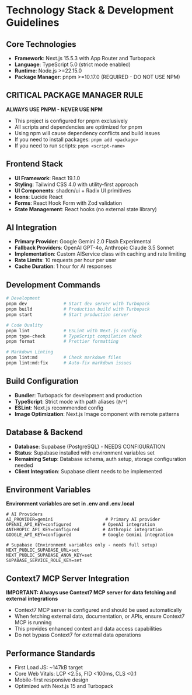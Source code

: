 # Technology Stack & Development Guidelines

## Core Technologies
- **Framework**: Next.js 15.5.3 with App Router and Turbopack
- **Language**: TypeScript 5.0 (strict mode enabled)
- **Runtime**: Node.js >=22.15.0
- **Package Manager**: pnpm >=10.17.0 (REQUIRED - DO NOT USE NPM)

## CRITICAL PACKAGE MANAGER RULE
**ALWAYS USE PNPM - NEVER USE NPM**
- This project is configured for pnpm exclusively
- All scripts and dependencies are optimized for pnpm
- Using npm will cause dependency conflicts and build issues
- If you need to install packages: `pnpm add <package>`
- If you need to run scripts: `pnpm <script-name>`

## Frontend Stack
- **UI Framework**: React 19.1.0
- **Styling**: Tailwind CSS 4.0 with utility-first approach
- **UI Components**: shadcn/ui + Radix UI primitives
- **Icons**: Lucide React
- **Forms**: React Hook Form with Zod validation
- **State Management**: React hooks (no external state library)

## AI Integration
- **Primary Provider**: Google Gemini 2.0 Flash Experimental
- **Fallback Providers**: OpenAI GPT-4o, Anthropic Claude 3.5 Sonnet
- **Implementation**: Custom AIService class with caching and rate limiting
- **Rate Limits**: 10 requests per hour per user
- **Cache Duration**: 1 hour for AI responses

## Development Commands
```bash
# Development
pnpm dev              # Start dev server with Turbopack
pnpm build            # Production build with Turbopack
pnpm start            # Start production server

# Code Quality
pnpm lint             # ESLint with Next.js config
pnpm type-check       # TypeScript compilation check
pnpm format           # Prettier formatting

# Markdown Linting
pnpm lint:md          # Check markdown files
pnpm lint:md:fix      # Auto-fix markdown issues
```

## Build Configuration
- **Bundler**: Turbopack for development and production
- **TypeScript**: Strict mode with path aliases (`@/*`)
- **ESLint**: Next.js recommended config
- **Image Optimization**: Next.js Image component with remote patterns

## Database & Backend
- **Database**: Supabase (PostgreSQL) - NEEDS CONFIGURATION
- **Status**: Supabase installed with environment variables set
- **Remaining Setup**: Database schema, auth setup, storage configuration needed
- **Client Integration**: Supabase client needs to be implemented

## Environment Variables
**Environment variables are set in .env and .env.local**
```env
# AI Providers
AI_PROVIDER=gemini                    # Primary AI provider
OPENAI_API_KEY=configured            # OpenAI integration
ANTHROPIC_API_KEY=configured         # Anthropic integration  
GOOGLE_API_KEY=configured            # Google Gemini integration

# Supabase (Environment variables only - needs full setup)
NEXT_PUBLIC_SUPABASE_URL=set
NEXT_PUBLIC_SUPABASE_ANON_KEY=set
SUPABASE_SERVICE_ROLE_KEY=set
```

## Context7 MCP Server Integration
**IMPORTANT: Always use Context7 MCP server for data fetching and external integrations**
- Context7 MCP server is configured and should be used automatically
- When fetching external data, documentation, or APIs, ensure Context7 MCP is running
- This provides enhanced context and data access capabilities
- Do not bypass Context7 for external data operations

## Performance Standards
- First Load JS: ~147kB target
- Core Web Vitals: LCP <2.5s, FID <100ms, CLS <0.1
- Mobile-first responsive design
- Optimized with Next.js 15 and Turbopack